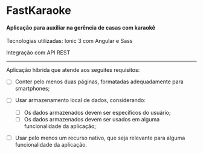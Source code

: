 # FastKaraoke

#### Aplicação para auxiliar na gerência de casas com karaokê


Tecnologias utilizadas: Ionic 3 com Angular e Sass

Integração com API REST

------------
Aplicação híbrida que atende aos seguites requisitos:

- [ ] Conter pelo menos duas páginas, formatadas adequadamente para smartphones;
- [ ] Usar armazenamento local de dados, considerando:
	- [ ] Os dados armazenados devem ser específicos do usuário;
	- [ ] Os dados armazenados devem ser usados em alguma funcionalidade da aplicação;
- [ ] Usar pelo menos um recurso nativo, que seja relevante para alguma funcionalidade da aplicação.

